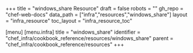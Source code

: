 +++
title = "windows_share Resource"
draft = false
robots = ""
gh_repo = "chef-web-docs"
data_path = ["infra","resources","windows_share"]
layout = "infra_resource"
toc_layout = "infra_resource_toc"

[menu]
  [menu.infra]
    title = "windows_share"
    identifier = "chef_infra/cookbook_reference/resources/windows_share"
    parent = "chef_infra/cookbook_reference/resources"
+++

<!-- The contents of this page are automatically generated from the windows_share.yaml file in the data directory. -->
<!-- To suggest a change, edit the https://github.com/chef/chef/blob/main/lib/chef/resource/windows_share.rb file
      and submit a pull request to the https://github.com/chef/chef repository. -->
